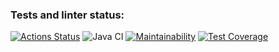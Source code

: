 ### Tests and linter status:
[![Actions Status](https://github.com/a-oselkov/java-project-73/workflows/hexlet-check/badge.svg)](https://github.com/a-oselkov/java-project-73/actions)
![Java CI](https://github.com/a-oselkov/java-project-73/workflows/Java%20CI/badge.svg)
[![Maintainability](https://api.codeclimate.com/v1/badges/c55a6b3413914cb811c3/maintainability)](https://codeclimate.com/github/a-oselkov/java-project-73/maintainability)
[![Test Coverage](https://api.codeclimate.com/v1/badges/c55a6b3413914cb811c3/test_coverage)](https://codeclimate.com/github/a-oselkov/java-project-73/test_coverage)

